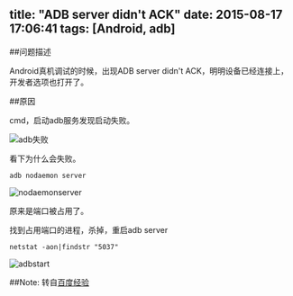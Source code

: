 title: "ADB server didn't ACK"
date: 2015-08-17 17:06:41
tags: [Android, adb]
---

##问题描述

  Android真机调试的时候，出现ADB server didn't ACK，明明设备已经连接上，开发者选项也打开了。
  
##原因

  cmd，启动adb服务发现启动失败。
  
  ![adb失败](/images/adbserverfail.jpg)
    
  看下为什么会失败。
  
    adb nodaemon server
    
  ![nodaemonserver](/images/nodaemon.jpg)  
  
  原来是端口被占用了。
  
  找到占用端口的进程，杀掉，重启adb server
  
    netstat -aon|findstr "5037"
    
  
  ![adbstart](/images/startadb.jpg)
  
  
##Note:
  转自[百度经验](http://jingyan.baidu.com/article/454316aba27e49f7a7c03ab1.html)